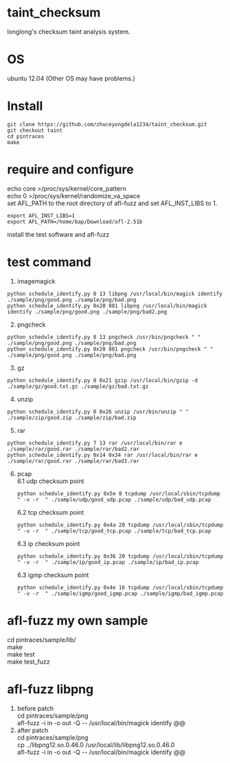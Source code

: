 # taint_checksum
longlong's checksum taint analysis system.

# OS
ubuntu 12.04 (Other OS may have problems.)

# Install
```
git clone https://github.com/zhuceyongdela1234/taint_checksum.git  
git checkout taint
cd pintraces  
make 
``` 

# require and configure
echo core >/proc/sys/kernel/core_pattern  
echo 0 >/proc/sys/kernel/randomize_va_space  
set  AFL_PATH to the root directory of afl-fuzz and set AFL_INST_LIBS to 1.
```
export AFL_INST_LIBS=1
export AFL_PATH=/home/bap/Download/afl-2.51b
```
install the test software and afl-fuzz

# test command
1. imagemagick   
```
python schedule_identify.py 8 13 libpng /usr/local/bin/magick identify ./sample/png/good.png ./sample/png/bad.png    
python schedule_identify.py 0x20 881 libpng /usr/local/bin/magick identify ./sample/png/good.png ./sample/png/bad2.png 
```

2. pngcheck   
```
python schedule_identify.py 8 13 pngcheck /usr/bin/pngcheck " " ./sample/png/good.png ./sample/png/bad.png  
python schedule_identify.py 0x20 881 pngcheck /usr/bin/pngcheck " " ./sample/png/good.png ./sample/png/bad.png  
```

3. gz  
```
python schedule_identify.py 0 0x21 gzip /usr/local/bin/gzip -d ./sample/gz/good.txt.gz ./sample/gz/bad.txt.gz  
``` 
 
4. unzip  
``` 
python schedule_identify.py 0 0x26 unzip /usr/bin/unzip " " ./sample/zip/good.zip ./sample/zip/bad.zip
```

5. rar
```
python schedule_identify.py 7 13 rar /usr/local/bin/rar e ./sample/rar/good.rar ./sample/rar/bad2.rar  
python schedule_identify.py 0x14 0x34 rar /usr/local/bin/rar e ./sample/rar/good.rar ./sample/rar/bad3.rar 
``` 

6. pcap  
    6.1 udp checksum point  
    ```
    python schedule_identify.py 0x5e 8 tcpdump /usr/local/sbin/tcpdump " -v -r  " ./sample/udp/good_udp.pcap ./sample/udp/bad_udp.pcap 
    ``` 
    6.2 tcp checksum point  
    ```
    python schedule_identify.py 0x4a 20 tcpdump /usr/local/sbin/tcpdump " -v -r  " ./sample/tcp/good_tcp.pcap ./sample/tcp/bad_tcp.pcap  
    ```
    6.3 ip checksum point  
    ```
    python schedule_identify.py 0x36 20 tcpdump /usr/local/sbin/tcpdump " -v -r  " ./sample/ip/good_ip.pcap ./sample/ip/bad_ip.pcap  
    ```
    6.3 igmp checksum point  
    ```
    python schedule_identify.py 0x4e 16 tcpdump /usr/local/sbin/tcpdump " -v -r  " ./sample/igmp/good_igmp.pcap ./sample/igmp/bad_igmp.pcap 
    ``` 

# afl-fuzz my own sample
cd pintraces/sample/lib/  
make  
make test  
make test_fuzz  
# afl-fuzz libpng
1. before patch  
cd pintraces/sample/png  
afl-fuzz -i in -o out -Q -- /usr/local/bin/magick identify @@
2. after patch  
cd pintraces/sample/png   
cp ../libpng12.so.0.46.0 /usr/local/lib/libpng12.so.0.46.0  
afl-fuzz -i in -o out -Q -- /usr/local/bin/magick identify @@